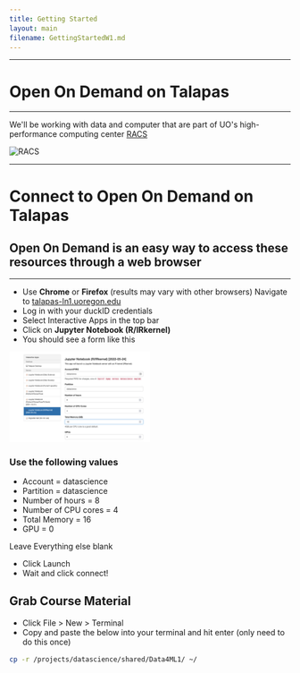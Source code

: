 ```yaml
---
title: Getting Started
layout: main
filename: GettingStartedW1.md
--- 
```


---
# Open On Demand on Talapas
---
We'll be working with data and computer that are part of UO's high-performance computing center [RACS](https://racs.uoregon.edu/)

![RACS](https://racs.uoregon.edu/sites/racs1.uoregon.edu/files/2021-11/Allan_servers29-opt.jpg)


---
# Connect to Open On Demand on Talapas
## Open On Demand is an easy way to access these resources through a web browser
---


* Use **Chrome** or **Firefox** (results may vary with other browsers)
Navigate to [talapas-ln1.uoregon.edu](talapas-ln1.uoregon.edu)
* Log in with your duckID credentials
* Select Interactive Apps in the top bar
* Click on **Jupyter Notebook (R/IRkernel)**
* You should see a form like this

<img src="assets/OOD_dsci.png" alt="OOD" width='50%'/>

### Use the following values

* Account = datascience
* Partition = datascience
* Number of hours = 8
* Number of CPU cores = 4
* Total Memory = 16
* GPU = 0

Leave Everything else blank

* Click Launch
* Wait and click connect!


## Grab Course Material
 * Click File > New > Terminal
 * Copy and paste the below into your terminal and hit enter (only need to do this once)
 ```bash
cp -r /projects/datascience/shared/Data4ML1/ ~/
``` 
